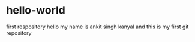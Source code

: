 # hello-world
first respository
hello my name is ankit singh kanyal and this is my first git repository

